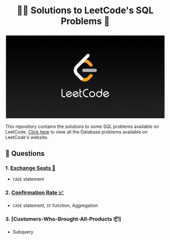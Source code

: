 # <p align="center" style="margin-top: 0px;"> 👨‍💻 Solutions to LeetCode's SQL Problems 📝

<p align="center">
  <img src="leetcode.png" alt="LeetCode Logo">
</p>


This repository contains the solutions to some SQL problems available on LeetCode. <a href ="https://leetcode.com/problemset/database/">Click here</a> to view all the Database problems available on LeetCode's website.

## 🧾 Questions
### 1. [Exchange Seats 💺](#Exchange-Seats) 
* `CASE` statement 

### 2. [Confirmation Rate 📈](Confirmation-Rate)
* `CASE` statement, `IF` function, Aggregation

### 3. [Customers-Who-Brought-All-Products 📦]
* Subquery
